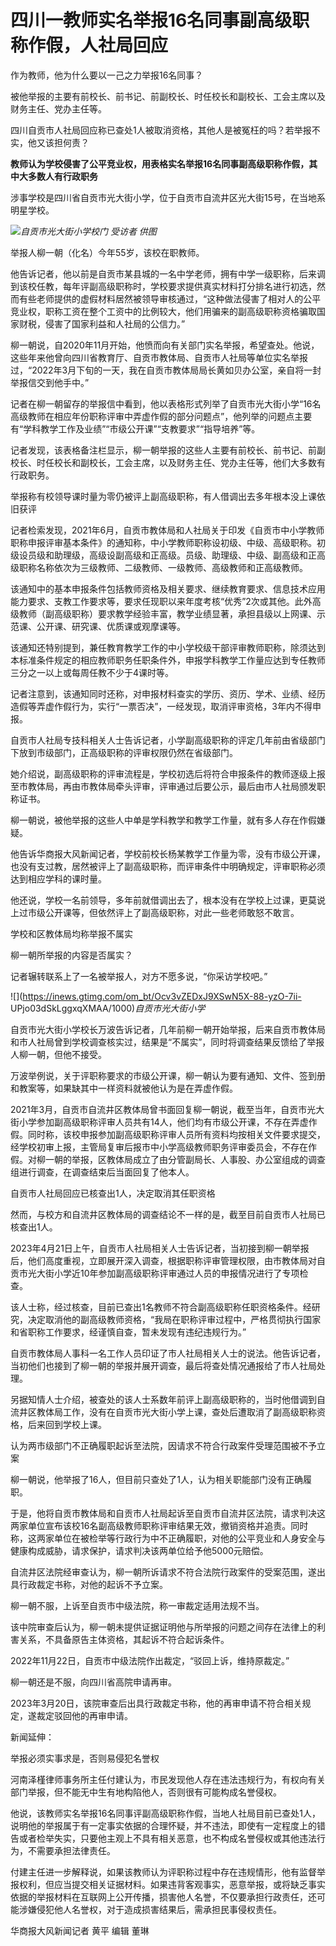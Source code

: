 # 四川一教师实名举报16名同事副高级职称作假，人社局回应

作为教师，他为什么要以一己之力举报16名同事？

被他举报的主要有前校长、前书记、前副校长、时任校长和副校长、工会主席以及财务主任、党办主任等。

四川自贡市人社局回应称已查处1人被取消资格，其他人是被冤枉的吗？若举报不实，他又该担何责？

**教师认为学校侵害了公平竞业权，用表格实名举报16名同事副高级职称作假，其中大多数人有行政职务**

涉事学校是四川省自贡市光大街小学，位于自贡市自流井区光大街15号，在当地系明星学校。

![](https://inews.gtimg.com/om_bt/Oe_jWeNT9LTVBOIxHUjegevo1ruDsjOBiiegcxGuvw3cwAA/1000)_自贡市光大街小学校门
受访者 供图_

举报人柳一朝（化名）今年55岁，该校在职教师。

他告诉记者，他以前是自贡市某县城的一名中学老师，拥有中学一级职称，后来调到该校任教，每年评副高级职称时，学校要求提供真实材料打分排名进行初选，然而有些老师提供的虚假材料居然被领导审核通过，“这种做法侵害了相对人的公平竞业权，职称工资在整个工资中的比例较大，他们用骗来的副高级职称资格骗取国家财税，侵害了国家利益和人社局的公信力。”

柳一朝说，自2020年11月开始，他愤而向有关部门实名举报，希望查处。他说，这些年来他曾向四川省教育厅、自贡市教体局、自贡市人社局等单位实名举报过，“2022年3月下旬的一天，我在自贡市教体局局长黄如贝办公室，亲自将一封举报信交到他手中。”

记者在柳一朝留存的举报信中看到，他以表格形式列举了自贡市光大街小学“16名高级教师在相应年份职称评审中弄虚作假的部分问题点”，他列举的问题点主要有“学科教学工作及业绩”“市级公开课”“支教要求”“指导培养”等。

记者发现，该表格备注栏显示，柳一朝举报的这些人主要有前校长、前书记、前副校长、时任校长和副校长，工会主席，以及财务主任、党办主任等，他们大多数有行政职务。

举报称有校领导课时量为零仍被评上副高级职称，有人借调出去多年根本没上课依旧获评

记者检索发现，2021年6月，自贡市教体局和人社局关于印发《自贡市中小学教师职称申报评审基本条件》的通知称，中小学教师职称设初级、中级、高级职称。初级设员级和助理级，高级设副高级和正高级。员级、助理级、中级、副高级和正高级职称名称依次为三级教师、二级教师、一级教师、高级教师和正高级教师。

该通知中的基本申报条件包括教师资格及相关要求、继续教育要求、信息技术应用能力要求、支教工作要求等，要求任现职以来年度考核“优秀”2次或其他。此外高级教师（副高级职称）要求教学经验丰富，教学业绩显著，承担县级以上网课、示范课、公开课、研究课、优质课或观摩课等。

该通知还特别提到，兼任教育教学工作的中小学校级干部评审教师职称，除须达到本标准条件规定的相应教师职务任职条件外，申报学科教学工作量应达到专任教师三分之一以上或每周任教不少于4课时等。

记者注意到，该通知同时还称，对申报材料查实的学历、资历、学术、业绩、经历造假等弄虚作假行为，实行“一票否决”，一经发现，取消评审资格，3年内不得申报。

自贡市人社局专技科相关人士告诉记者，小学副高级职称的评定几年前由省级部门下放到市级部门，正高级职称的评审权限仍然在省级部门。

她介绍说，副高级职称的评审流程是，学校初选后将符合申报条件的教师逐级上报至市教体局，再由市教体局牵头评审，评审通过后要公示，最后由市人社局颁发职称证书。

柳一朝说，被他举报的这些人中单是学科教学和教学工作量，就有多人存在作假嫌疑。

他告诉华商报大风新闻记者，学校前校长杨某教学工作量为零，没有市级公开课，也没有支过教，居然被评上了副高级职称，而评审条件中明确规定，评审职称必须达到相应学科的课时量。

他还说，学校一名前领导，多年前就借调出去了，根本没有在学校上过课，更莫说上过市级公开课等，但依然评上了副高级职称，对此一些老师敢怒不敢言。

学校和区教体局均称举报不属实

柳一朝所举报的内容是否属实？

记者辗转联系上了一名被举报人，对方不愿多说，“你采访学校吧。”

![](https://inews.gtimg.com/om_bt/Ocv3vZEDxJ9XSwN5X-88-yzO-7ii-
UPjo03dSkLggxqXMAA/1000)_自贡市光大街小学_

自贡市光大街小学校长万波告诉记者，几年前柳一朝开始举报，后来自贡市教体局和市人社局曾到学校调查核实过，结果是“不属实”，同时将调查结果反馈给了举报人柳一朝，但他不接受。

万波举例说，关于评职称要求的市级公开课，柳一朝认为要有通知、文件、签到册和教案等，如果缺其中一样资料就被他认为是在弄虚作假。

2021年3月，自贡市自流井区教体局曾书面回复柳一朝说，截至当年，自贡市光大街小学参加副高级职称评审人员共有14人，他们均有市级公开课，不存在弄虚作假。同时称，该校申报参加副高级职称评审人员所有资料均按相关文件要求提交，经学校初审上报，主管局复审后报市中小学高级教师职务评审委员会，不存在作假。对柳一朝的举报，区教体局成立了由分管副局长、人事股、办公室组成的调查组进行调查，在调查结束后当面回复了他本人。

自贡市人社局回应已核查出1人，决定取消其任职资格

然而，与校方和自流井区教体局的调查结论不一样的是，截至目前自贡市人社局已核查出1人。

2023年4月21日上午，自贡市人社局相关人士告诉记者，当初接到柳一朝举报后，他们高度重视，立即展开深入调查，根据职称评审管理权限，由市教体局对自贡市光大街小学近10年参加副高级职称评审通过人员的申报情况进行了专项检查。

该人士称，经过核查，目前已查出1名教师不符合副高级职称任职资格条件。经研究，决定取消他的副高级教师资格，“我局在职称评审过程中，严格贯彻执行国家和省职称工作要求，经谨慎自查，暂未发现有违纪违规行为。”

自贡市教体局人事科一名工作人员印证了市人社局相关人士的说法。他告诉记者，当初他们也接到了柳一朝的举报并展开调查，最后将查处情况通报给了市人社局处理。

另据知情人士介绍，被查处的该人士系数年前评上副高级职称的，当时他借调到自流井区教体局工作，没有在自贡市光大街小学上课，查处后遭取消了副高级职称资格，后来回到学校上课。

认为两市级部门不正确履职起诉至法院，因请求不符合行政案件受理范围被不予立案

柳一朝说，他举报了16人，但目前只查处了1人，认为相关职能部门没有正确履职。

于是，他将自贡市教体局和自贡市人社局起诉至自贡市自流井区法院，请求判决这两家单位宣布该校16名副高级教师职称评审结果无效，撤销资格并追责。同时称，这两家单位在被检举等行政行为中不正确履职，对他的公平竞业和人身安全与健康构成威胁，请求保护，请求判决该两单位给予他5000元赔偿。

自流井区法院经审查认为，柳一朝所诉请求不符合法院行政案件的受案范围，遂出具行政裁定书称，对他的起诉不予立案。

柳一朝不服，上诉至自贡市中级法院，称一审裁定适用法规不当。

该中院审查后认为，柳一朝未提供证据证明他与所举报的问题之间存在法律上的利害关系，不具备原告主体资格，其起诉不符合起诉条件。

2022年11月22日，自贡市中级法院作出裁定，“驳回上诉，维持原裁定。”

柳一朝还是不服，向四川省高院申请再审。

2023年3月20日，该院审查后出具行政裁定书称，他的再审申请不符合相关规定，遂裁定驳回他的再审申请。

新闻延伸：

举报必须实事求是，否则易侵犯名誉权

河南泽槿律师事务所主任付建认为，市民发现他人存在违法违规行为，有权向有关部门举报，但不能无中生有地构陷他人，否则很有可能构成名誉侵权。

他说，该教师实名举报16名同事评副高级职称作假，当地人社局目前已查处1人，说明他的举报属于有一定事实依据的合理怀疑，并不违法，即使有一定程度上的错告或者检举失实，只要他主观上不具有相关恶意，也不构成名誉侵权或其他违法行为，不需要承担法律责任。

付建主任进一步解释说，如果该教师认为评职称过程中存在违规情形，他有监督举报权利，但应当提交相关证据材料。如果违背客观事实，恶意举报，或将缺乏事实依据的举报材料在互联网上公开传播，损害他人名誉，不仅要承担行政责任，还可能涉嫌侵犯他人名誉权，对于造成损害结果后，需承担民事侵权责任。

华商报大风新闻记者 黄平 编辑 董琳

